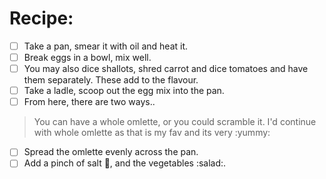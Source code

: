 # Recipe:
- [ ] Take a pan, smear it with oil and heat it.
- [ ] Break eggs in a bowl, mix well.
- [ ] You may also dice shallots, shred carrot and dice tomatoes and have them separately. These add to the flavour.
- [ ] Take a ladle, scoop out the egg mix into the pan.
- [ ] From here, there are two ways..
> You can have a whole omlette, or you could scramble it.
I'd continue with whole omlette as that is my fav and its very :yummy:
- [ ] Spread the omlette evenly across the pan. 
- [ ] Add a pinch of salt :salt:, and the vegetables :salad:.